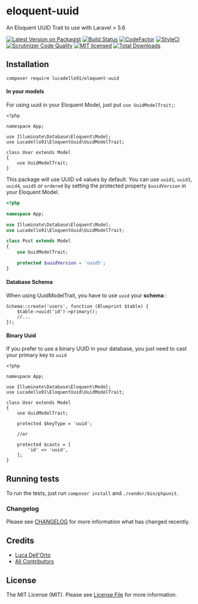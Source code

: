 # eloquent-uuid
An Eloquent UUID Trait to use with Laravel > 5.6

[![Latest Version on Packagist](https://img.shields.io/packagist/v/lucadello91/eloquent-uuid.svg?style=flat-square)](https://packagist.org/packages/lucadello91/eloquent-uuid)
[![Build Status](https://img.shields.io/travis/lucadello91/eloquent-uuid/master.svg?style=flat-square)](https://travis-ci.org/lucadello91/eloquent-uuid)
[![CodeFactor](https://www.codefactor.io/repository/github/lucadello91/eloquent-uuid/badge?style=flat-square)](https://www.codefactor.io/repository/github/lucadello91/eloquent-uuid)
[![StyleCI](https://github.styleci.io/repos/222470946/shield?branch=master)](https://github.styleci.io/repos/222470946)
[![Scrutinizer Code Quality](https://scrutinizer-ci.com/g/lucadello91/eloquent-uuid/badges/quality-score.png?b=master)](https://scrutinizer-ci.com/g/lucadello91/eloquent-uuid/?branch=master)
[![MIT licensed](https://img.shields.io/github/license/lucadello91/eloquent-uuid?style=flat-square)](https://img.shields.io/github/license/lucadello91/eloquent-uuid)
[![Total Downloads](https://img.shields.io/packagist/dt/lucadello91/eloquent-uuid.svg?style=flat-square)](https://packagist.org/packages/lucadello91/eloquent-uuid)


## Installation

    composer require lucadello91/eloquent-uuid

#### In your models

For using uuid in your Eloquent Model, just put `use UuidModelTrait;`:

```
<?php

namespace App;

use Illuminate\Database\Eloquent\Model;
use Lucadello91\EloquentUuid\UuidModelTrait;

class User extends Model
{
    use UuidModelTrait;
}
```

This package will use UUID v4 values by default.
You can use `uuid1`, `uuid3`, `uuid4`, `uuid5` or `ordered` by setting the protected property `$uuidVersion` in your Eloquent Model. 

```php
<?php

namespace App;

use Illuminate\Database\Eloquent\Model;
use Lucadello91\EloquentUuid\UuidModelTrait;

class Post extends Model
{
    use UuidModelTrait;

    protected $uuidVersion = 'uuid5';
}
```

#### Database Schema

When using UuidModelTrait, you have to use `uuid` your **schema** :

```
Schema::create('users', function (Blueprint $table) {
    $table->uuid('id')->primary();
    //...
});
```

#### Binary Uuid

If you prefer to use a binary UUID in your database, you just need to cast your primary key to `uuid`

```
<?php

namespace App;

use Illuminate\Database\Eloquent\Model;
use Lucadello91\EloquentUuid\UuidModelTrait;

class User extends Model
{
    use UuidModelTrait;
    
    protected $keyType = 'uuid';
    
    //or
    
    protected $casts = [
        'id' => 'uuid',
    ];
}
```

## Running tests

To run the tests, just run `composer install` and `./vendor/bin/phpunit`.

### Changelog

Please see [CHANGELOG](CHANGELOG) for more information what has changed recently.


## Credits

- [Luca Dell'Orto](https://github.com/lucadello91)
- [All Contributors](../../contributors)

## License

The MIT License (MIT). Please see [License File](LICENSE) for more information.
